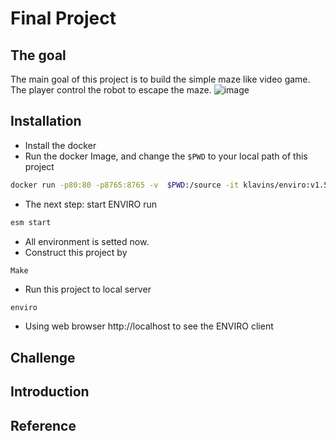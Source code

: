 # Final Project
## The goal 
The main goal of this project is to build the simple maze like video game. The player control the robot to escape the maze. 
![image](https://user-images.githubusercontent.com/86145579/158491329-3155698a-b039-412f-8925-cbbf9c386dd6.png)

## Installation 
- Install the docker 
- Run the docker Image, and change the ``` $PWD ``` to your local path of this project
```bash
docker run -p80:80 -p8765:8765 -v  $PWD:/source -it klavins/enviro:v1.5 bash
```
- The next step: start ENVIRO run
```bash
esm start 
```
- All environment is setted now.
- Construct this project by 
```bash
Make
```
- Run this project to local server
```
enviro
```
- Using web browser http://localhost to see the ENVIRO client

## Challenge 
## Introduction 
## Reference 
